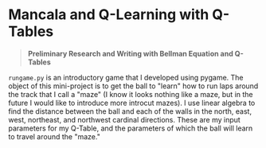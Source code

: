 # Mancala and Q-Learning with Q-Tables

> **Preliminary Research and Writing with Bellman Equation and Q-Tables**

`rungame.py` is an introductory game that I developed using pygame. The object of this mini-project is to get the ball to "learn" how to run laps around the track that I call a "maze" (I know it looks nothing like a maze, but in the future I would like to introduce more introcut mazes). I use linear algebra to find the distance between the ball and each of the walls in the north, east, west, northeast, and northwest cardinal directions. These are my input parameters for my Q-Table, and the parameters of which the ball will learn to travel around the "maze."
